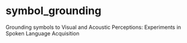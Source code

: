 # symbol_grounding
Grounding symbols to Visual and Acoustic Perceptions: Experiments in Spoken Language Acquisition
